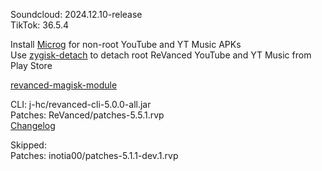 Soundcloud: 2024.12.10-release  
TikTok: 36.5.4  

Install [Microg](https://github.com/ReVanced/GmsCore/releases) for non-root YouTube and YT Music APKs  
Use [zygisk-detach](https://github.com/j-hc/zygisk-detach) to detach root ReVanced YouTube and YT Music from Play Store  

[revanced-magisk-module](https://github.com/j-hc/revanced-magisk-module)
  
CLI: j-hc/revanced-cli-5.0.0-all.jar  
Patches: ReVanced/patches-5.5.1.rvp  
[Changelog](https://github.com/ReVanced/revanced-patches/releases/tag/v5.5.1)  

Skipped:  
Patches: inotia00/patches-5.1.1-dev.1.rvp    
